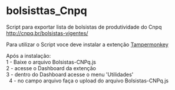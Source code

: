 # bolsisttas_Cnpq
Script para exportar lista de bolsistas de produtividade do Cnpq http://cnpq.br/bolsistas-vigentes/

Para utilizar o Script voce deve instalar a extenção <a href="https://tampermonkey.net/" >Tampermonkey</a>

Após a instalação:<br>
    1 - Baixe o arquivo Bolsistas-CNPq.js<br>
    2 - acesse o Dashboard da extenção <br>
    3 - dentro do Dashboard acesse o menu 'Utilidades'<br>
    4 - no campo arquivo faça o upload do arquivo Bolsistas-CNPq.js<br>
